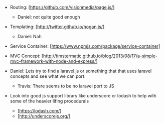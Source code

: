 - Routing: [https://github.com/visionmedia/page.js/]
    - Daniel: not quite good enough
- Templating: [http://twitter.github.io/hogan.js/]
    - Daniel: Nah
- Service Container: [https://www.npmjs.com/package/service-container]
- MVC Concept: [http://timstermatic.github.io/blog/2013/08/17/a-simple-mvc-framework-with-node-and-express/]

- Daniel: Lets try to find a laravel.js or something that that uses laravel concepts and see what we can port.
    - Travis: There seems to be no laravel port to JS
- Look into good js support library like underscore or lodash to help with some of the heavier lifing procedurals
    - [https://lodash.com/]
    - [http://underscorejs.org/]
